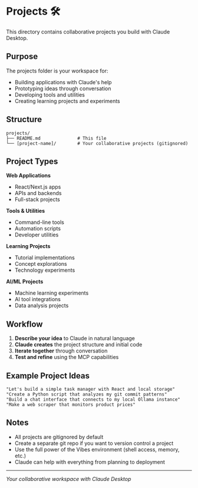 # Projects 🛠️

This directory contains collaborative projects you build with Claude Desktop.

## Purpose

The projects folder is your workspace for:
- Building applications with Claude's help
- Prototyping ideas through conversation
- Developing tools and utilities
- Creating learning projects and experiments

## Structure

```
projects/
├── README.md              # This file
└── [project-name]/        # Your collaborative projects (gitignored)
```

## Project Types

**Web Applications**
- React/Next.js apps
- APIs and backends
- Full-stack projects

**Tools & Utilities**
- Command-line tools
- Automation scripts
- Developer utilities

**Learning Projects**
- Tutorial implementations
- Concept explorations
- Technology experiments

**AI/ML Projects**
- Machine learning experiments
- AI tool integrations
- Data analysis projects

## Workflow

1. **Describe your idea** to Claude in natural language
2. **Claude creates** the project structure and initial code
3. **Iterate together** through conversation
4. **Test and refine** using the MCP capabilities

## Example Project Ideas

```
"Let's build a simple task manager with React and local storage"
"Create a Python script that analyzes my git commit patterns"
"Build a chat interface that connects to my local Ollama instance"
"Make a web scraper that monitors product prices"
```

## Notes

- All projects are gitignored by default
- Create a separate git repo if you want to version control a project
- Use the full power of the Vibes environment (shell access, memory, etc.)
- Claude can help with everything from planning to deployment

---

*Your collaborative workspace with Claude Desktop*
